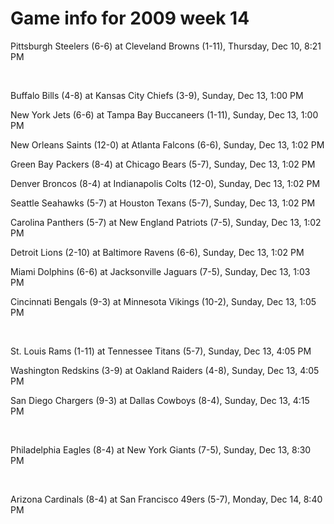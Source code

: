 # Game info for 2009 week 14

Pittsburgh Steelers (6-6) at Cleveland Browns (1-11), Thursday, Dec 10, 8:21 PM


<br/>

Buffalo Bills (4-8) at Kansas City Chiefs (3-9), Sunday, Dec 13, 1:00 PM

New York Jets (6-6) at Tampa Bay Buccaneers (1-11), Sunday, Dec 13, 1:00 PM

New Orleans Saints (12-0) at Atlanta Falcons (6-6), Sunday, Dec 13, 1:02 PM

Green Bay Packers (8-4) at Chicago Bears (5-7), Sunday, Dec 13, 1:02 PM

Denver Broncos (8-4) at Indianapolis Colts (12-0), Sunday, Dec 13, 1:02 PM

Seattle Seahawks (5-7) at Houston Texans (5-7), Sunday, Dec 13, 1:02 PM

Carolina Panthers (5-7) at New England Patriots (7-5), Sunday, Dec 13, 1:02 PM

Detroit Lions (2-10) at Baltimore Ravens (6-6), Sunday, Dec 13, 1:02 PM

Miami Dolphins (6-6) at Jacksonville Jaguars (7-5), Sunday, Dec 13, 1:03 PM

Cincinnati Bengals (9-3) at Minnesota Vikings (10-2), Sunday, Dec 13, 1:05 PM


<br/>

St. Louis Rams (1-11) at Tennessee Titans (5-7), Sunday, Dec 13, 4:05 PM

Washington Redskins (3-9) at Oakland Raiders (4-8), Sunday, Dec 13, 4:05 PM

San Diego Chargers (9-3) at Dallas Cowboys (8-4), Sunday, Dec 13, 4:15 PM


<br/>

Philadelphia Eagles (8-4) at New York Giants (7-5), Sunday, Dec 13, 8:30 PM


<br/>

Arizona Cardinals (8-4) at San Francisco 49ers (5-7), Monday, Dec 14, 8:40 PM

